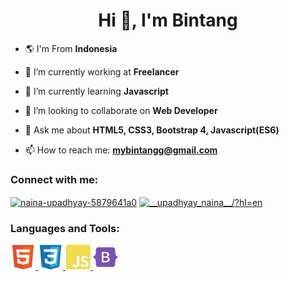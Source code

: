 <!-- <h1 align="center">Hi 👋, I'm Bintang</h1>

## About Me:
- 🌎 I'm From Indonesian
- 🔭 I’m currently working at Freelancer
- 🌱 I’m currently learning Javascript
- 👯 I’m looking to collaborate on Web Developer
- 💬 Ask me about Anything
- 📫 How to reach me: mybintangg@gmail.com

 -->
 
 <h1 align="center">Hi 👋, I'm Bintang</h1>




- 🌎 I'm From **Indonesia**

- 🔭 I’m currently working at **Freelancer**

- 🌱 I’m currently learning **Javascript**

- 👯 I’m looking to collaborate on **Web Developer**

- 💬 Ask me about **HTML5, CSS3, Bootstrap 4, Javascript(ES6)**

- 📫 How to reach me: **mybintangg@gmail.com**

<p align="left">
<h3 align="left">Connect with me:</h3>
<a href="https://www.linkedin.com/in/bintang-mochamad-yussuf-a55345220/" target="blank"><img align="center" src="https://cdn.jsdelivr.net/npm/simple-icons@3.0.1/icons/linkedin.svg" alt="naina-upadhyay-5879641a0" height="30" width="40" /></a>
<a href="https://instagram.com/bintang_mochamad" target="blank"><img align="center" src="https://cdn.jsdelivr.net/npm/simple-icons@3.0.1/icons/instagram.svg" alt="__upadhyay_naina__/?hl=en" height="30" width="40" /></a>
</p>

<h3 align="left">Languages and Tools:</h3>
<p align="left">  
    <a href="https://www.w3.org/html/" target="_blank"> 
        <code><img src="https://raw.githubusercontent.com/devicons/devicon/master/icons/html5/html5-original.svg" alt="html5" width="40" height="40"/></code> 
    </a>  
    <a href="https://www.w3schools.com/css/" target="_blank"> 
        <code><img src="https://raw.githubusercontent.com/devicons/devicon/master/icons/css3/css3-original.svg" alt="css3" width="40" height="40"/></code>  
    </a> 
    <a href="https://developer.mozilla.org/en-US/docs/Web/JavaScript" target="_blank"> 
        <code><img src="https://raw.githubusercontent.com/devicons/devicon/master/icons/javascript/javascript-plain.svg" alt="javascript" width="40" height="40"/></code>  
    </a>
    <a href="https://getbootstrap.com" target="_blank"> 
        <code><img src="https://raw.githubusercontent.com/devicons/devicon/master/icons/bootstrap/bootstrap-plain.svg" alt="bootstrap" width="40" height="40"/></code>  
    
